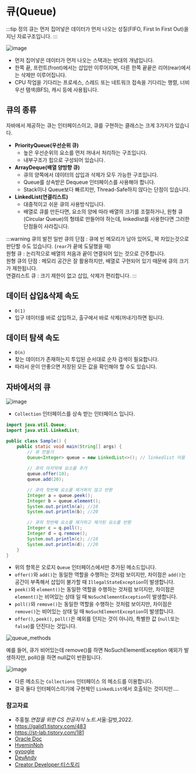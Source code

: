 # 큐(Queue)

:::tip 정의
큐는 먼저 집어넣은 데이터가 먼저 나오는 성질(FIFO, First In First Out)을 지닌 자료구조입니다.
:::

![image](https://user-images.githubusercontent.com/50647845/172971180-371028a7-1cd7-43d4-9c51-4dec80aca9c5.png)

- 먼저 집어넣은 데이터가 먼저 나오는 스택과는 반대의 개념입니다.
- 한쪽 끝, 프런트(front)에서는 삽입만 이루어지며, 다른 한쪽 끝끝은 리어(rear)에서는 삭제만 이루어집니다.
- CPU 작업을 기다리는 프로세스, 스레드 또는 네트워크 접속을 기다리는 행렬, 너비우선 탬색(BFS), 캐시 등에 사용됩니다.

## 큐의 종류

자바에서 제공하는 큐는 인터페이스이고, 큐를 구현하는 클래스는 크게 3가지가 있습니다.

- **PriorityQueue(우선순위 큐)**
    - 높은 우선순위의 요소를 먼저 꺼내서 처리하는 구조입니다.
    - 내부구조가 힙으로 구성되어 있습니다.
- **ArrayDeque(배열 양방향 큐)**
    - 큐의 양쪽에서 데이터의 삽입과 삭제가 모두 가능한 구조입니다.
    - Queue를 상속받은 Dequeue 인터페이스를 사용해야 합니다.
    - Stack이나 Queue보다 빠르지만, Thread-Safe하지 않다는 단점이 있습니다.
- **LinkedList(연결리스트)**
    - 대중적이고 쉬운 큐의 사용방식입니다.
    - 배열로 큐를 만든다면, 요소의 양에 따라 배열의 크기를 조절하거나, 원형 큐(Circular Queue)의 형태로 만들어야 하는데,
      linkedlist를 사용한다면 그러한 단점들이 사라집니다.

:::warning 큐의 발전
일반 큐의 단점 : 큐에 빈 메모리가 남아 있어도, 꽉 차있는것으로 판단할 수도 있습니다. (`rear`가 끝에 도달했을 때)  
원형 큐 : 논리적으로 배열의 처음과 끝이 연결되어 있는 것으로 간주합니다.  
원형 큐의 단점 : 메모리 공간은 잘 활용하지만, 배열로 구현되어 있기 때문에 큐의 크기가 제한됩니다.  
연결리스트 큐 : 크기 제한이 없고 삽입, 삭제가 편리합니다.
:::

## 데이터 삽입&삭제 속도

- `O(1)`
- 입구 데이터를 바로 삽입하고, 출구에서 바로 삭제(꺼내기)하면 됩니다.

## 데이터 탐색 속도

- `O(n)`
- 찾는 데이터가 존재하는지 투입된 순서대로 순차 검색이 필요합니다.
- 따라서 운이 안좋으면 저장된 모든 값을 확인해야 할 수도 있습니다.

## 자바에서의 큐

![image](https://user-images.githubusercontent.com/50647845/172972086-cf66b406-e371-414d-b398-452b6c9516d6.png)

- `Collection` 인터페이스를 상속 받는 인터페이스 입니다.

```java
import java.util.Queue;
import java.util.LinkedList;

public class Sample() {
    public static void main(String[] args) {
        // 큐 만들기
        Queue<Integer> queue = new LinkedList<>(); // linkedlist 이용
        
        // 큐의 마지막에 요소를 추가
        queue.offer(10);
        queue.add(20);

        // 큐의 첫번째 요소를 제거하지 않고 반환
        Integer a = queue.peek();
        Integer b = queue.element();
        System.out.println(a); //10
        System.out.println(b); //20

        // 큐의 첫번째 요소를 제거하고 제거된 요소를 반환
        Integer c = q.poll();
        Integer d = q.remove();
        System.out.println(c); //10
        System.out.println(d); //20
    }
}
```

- 위의 항목은 오로지 `Queue` 인터페이스에서만 추가된 메소드입니다.
- `offer()`와 `add()`는 동일한 역할을 수행하는 것처럼 보이지만, 차이점은 `add()`는 공간이 부족해서 삽입이 불가할 때 `IllegalStateException`이 발생합니다.
- `peek()`와 `element()`는 동일한 역할을 수행하는 것처럼 보이지만, 차이점은 `element()`는 비어있는 상태 일 때 `NoSuchElementException`이 발생합니다.
- `poll()`와 `remove()`는 동일한 역할을 수행하는 것처럼 보이지만, 차이점은 `remove()`는 비어있는 상태 일 때 `NoSuchElementException`이 발생합니다.
- `offer()`, `peek()`, `poll()`은 예외를 던지는 것이 아니라, 특별한 값 (`null`또는 `false`)를 던진다는 것입니다. 

![queue_methods](https://user-images.githubusercontent.com/79966015/172974934-1fc744e4-555a-431e-a32b-966314748d1f.PNG)

예를 들어, 큐가 비어있는데 remove()를 하면 NoSuchElementException 예외가 발생하지만, poll()을 하면 null값이 반환됩니다.

![image](https://user-images.githubusercontent.com/50647845/172973351-82140718-eb0f-471c-b929-ed7d7b6d114f.png)

- 다른 메소드는 `Collections` 인터페이스 의 메소드를 이용합니다.
- 결국 둘다 인터페이스이기에 구현체인 `LinkedList`에서 호출되는 것이지만....

### 참고자료

- 주홍철.*면접을 위한 CS 전공지식 노트*.서울:길벗,2022.  
- https://galid1.tistory.com/483  
- https://st-lab.tistory.com/181  
- [Oracle Doc](https://docs.oracle.com/en/java/javase/11/docs/api/java.base/java/util/Queue.html)
- [HyeminNoh](https://github.com/HyeminNoh/Tech-Stack)
- [gyoogle](https://github.com/gyoogle/tech-interview-for-developer)
- [DevAndy](https://youngjinmo.github.io/2021/05/java-queue/)
- [Creator Developer:티스토리](https://creatordev.tistory.com/83)
